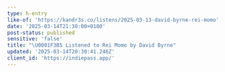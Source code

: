 ```yaml
---
type: h-entry
like-of: 'https://kandr3s.co/listens/2025-03-13-david-byrne-rei-momo'
date: '2025-03-14T21:30:00+0100'
post-status: published
sensitive: 'false'
title: "\U0001F3B5 Listened to Rei Momo by David Byrne"
updated: '2025-03-14T20:30:41.246Z'
client_id: 'https://indiepass.app/'
---
```


